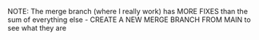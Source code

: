 NOTE: The merge branch (where I really work) has MORE FIXES than the sum of everything else - CREATE A NEW MERGE BRANCH FROM MAIN to see what they are
